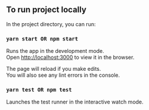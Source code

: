 ## To run project locally

In the project directory, you can run:

### `yarn start OR npm start`

Runs the app in the development mode.\
Open [http://localhost:3000](http://localhost:3000) to view it in the browser.

The page will reload if you make edits.\
You will also see any lint errors in the console.

### `yarn test OR npm test`

Launches the test runner in the interactive watch mode.
